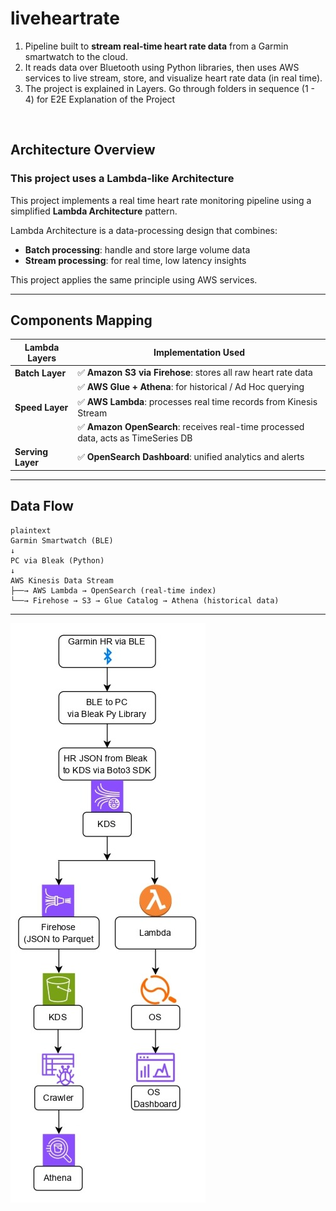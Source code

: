 # liveheartrate
1) Pipeline built to **stream real-time heart rate data** from a Garmin smartwatch to the cloud.
2) It reads data over Bluetooth using Python libraries, then uses AWS services to live stream, store, and visualize heart rate data (in real time).
3) The project is explained in Layers. Go through folders in sequence (1 - 4) for E2E Explanation of the Project

&nbsp;

## Architecture Overview

### This project uses a Lambda-like Architecture

This project implements a real time heart rate monitoring pipeline using a simplified **Lambda Architecture** pattern.

Lambda Architecture is a data-processing design that combines:
- **Batch processing**: handle and store large volume data
- **Stream processing**: for real time, low latency insights

This project applies the same principle using AWS services.

---

## Components Mapping

| Lambda Layers     | Implementation Used                                                                         |
|-------------------|---------------------------------------------------------------------------------------------|
| **Batch Layer**   | ✅ **Amazon S3 via Firehose**: stores all raw heart rate data                               |
|                   | ✅ **AWS Glue + Athena**: for historical / Ad Hoc querying                                  |
| **Speed Layer**   | ✅ **AWS Lambda**: processes real time records from Kinesis Stream                          |
|                   | ✅ **Amazon OpenSearch**: receives real-time processed data, acts as TimeSeries DB          |
| **Serving Layer** | ✅ **OpenSearch Dashboard**: unified analytics and alerts                                   |

---

## Data Flow

```
plaintext
Garmin Smartwatch (BLE)
↓
PC via Bleak (Python)
↓
AWS Kinesis Data Stream
├──→ AWS Lambda → OpenSearch (real-time index)
└──→ Firehose → S3 → Glue Catalog → Athena (historical data)
```
---

![High Level Data Flow over Tools](https://github.com/adiman1/liveheartrate/blob/0a2f8de1a3f68ac8a19e7b2890908e6a8047af2a/images/aws%20flow_page-0001.JPG)

